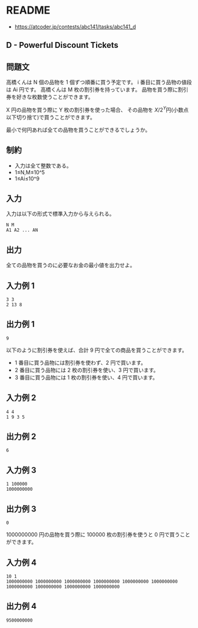 # README
- <https://atcoder.jp/contests/abc141/tasks/abc141_d>
## D - Powerful Discount Tickets
## 問題文
高橋くんは N 個の品物を 1 個ずつ順番に買う予定です。
i 番目に買う品物の値段は Ai​ 円です。
高橋くんは M 枚の割引券を持っています。
品物を買う際に割引券を好きな枚数使うことができます。

X 円の品物を買う際に Y 枚の割引券を使った場合、
その品物を $X/2^{Y}$​ 円(小数点以下切り捨て)で買うことができます。

最小で何円あれば全ての品物を買うことができるでしょうか。
## 制約
- 入力は全て整数である。
- 1≤N,M≤10^5
- 1≤Ai​≤10^9
## 入力
入力は以下の形式で標準入力から与えられる。

```
N M
A1​ A2​ ... AN​
```
## 出力
全ての品物を買うのに必要なお金の最小値を出力せよ。
## 入力例 1
```
3 3
2 13 8
```
## 出力例 1
```
9
```

以下のように割引券を使えば、合計 9 円で全ての商品を買うことができます。

- 1 番目に買う品物には割引券を使わず、2 円で買います。
- 2 番目に買う品物には 2 枚の割引券を使い、3 円で買います。
- 3 番目に買う品物には 1 枚の割引券を使い、4 円で買います。

## 入力例 2
```
4 4
1 9 3 5
```
## 出力例 2
```
6
```
## 入力例 3
```
1 100000
1000000000
```
## 出力例 3
```
0
```

1000000000 円の品物を買う際に 100000 枚の割引券を使うと 0 円で買うことができます。
## 入力例 4
```
10 1
1000000000 1000000000 1000000000 1000000000 1000000000 1000000000 1000000000 1000000000 1000000000 1000000000
```
## 出力例 4
```
9500000000
```
